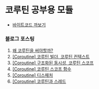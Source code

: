 # 코루틴 공부용 모듈

- [바이트코드 까보기](./docs/바이트코드%20까보기.md) 

### 블로그 포스팅

1. [왜 코루틴을 써야할까?](https://yeonyeon.tistory.com/332)
2. [[Coroutine] 코루틴 빌더, 코루틴 컨텍스트](https://yeonyeon.tistory.com/333)
3. [[Coroutine] 구조화된 동시성, 코루틴 스코프](https://yeonyeon.tistory.com/334)
4. [[Coroutine] 코루틴 스코프 함수](https://yeonyeon.tistory.com/335)
5. [[Coroutine] 디스패처](https://yeonyeon.tistory.com/336)
5. [[Coroutine] 코루틴과 스레드](https://yeonyeon.tistory.com/337)

